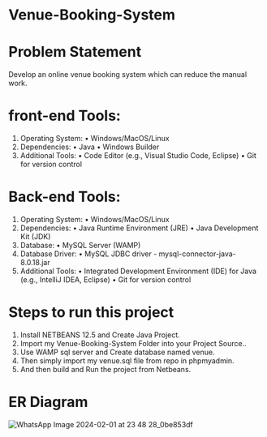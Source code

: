 # Venue-Booking-System
# Problem Statement
Develop an online venue booking system which can reduce the manual work.
# front-end Tools:
1.	Operating System:
•	Windows/MacOS/Linux
2.	Dependencies:
•	Java
•	Windows Builder
3.	Additional Tools:
•	Code Editor (e.g., Visual Studio Code, Eclipse)
•	Git for version control
# Back-end Tools:
1.	Operating System:
•	Windows/MacOS/Linux
2.	Dependencies:
•	Java Runtime Environment (JRE)
•	Java Development Kit (JDK)
3.	Database:
•	MySQL Server (WAMP)
4.	Database Driver:
•	MySQL JDBC driver - mysql-connector-java-8.0.18.jar
5.	Additional Tools:
•	Integrated Development Environment (IDE) for Java (e.g., IntelliJ IDEA, Eclipse)
•	Git for version control
# Steps to run this project
1. Install NETBEANS 12.5 and Create Java Project.
2. Import my Venue-Booking-System Folder into your Project Source..
3. Use WAMP sql server and Create database named venue.
4. Then simply import my venue.sql file from repo in phpmyadmin.
5. And then build and Run the project from Netbeans.

# ER Diagram
![WhatsApp Image 2024-02-01 at 23 48 28_0be853df](https://github.com/Sukriti0717/Venue-Booking-System/assets/121672302/d2d3ada2-6fe6-4104-a97e-19bd4b4f3cef)

